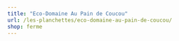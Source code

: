 ```yaml
---
title: "Eco-Domaine Au Pain de Coucou"
url: /les-planchettes/eco-domaine-au-pain-de-coucou/
shop: ferme
---
```

